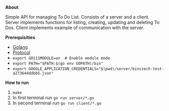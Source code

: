 **About**

Simple API for managing To Do List. Consists of a server and a client. Server implements functions for listing, creating, updating and deleting To Dos. Client implements example of communication with the server.

**Prerequisities**
* [Golang](https://golang.org/doc/install)
* [Protocol](https://developers.google.com/protocol-buffers)
* `export GO111MODULE=on  # Enable module mode`
* `export PATH="$PATH:$(go env GOPATH)/bin"`
* `export GOOGLE_APPLICATION_CREDENTIALS="$(pwd)/server/binczech-test-a273644ddbb5.json"`

**How to run**
1. `make`
2. In first terminal run `go run server/*.go`
3. In second terminal run `go run client/*.go`